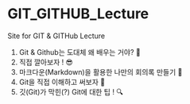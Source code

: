 # GIT_GITHUB_Lecture
Site for GIT &amp; GITHub  Lecture


1. Git & Github는 도대체 왜 배우는 거야? 🤔
2. 직접 깔아보자 ! 😎
3. 마크다운(Markdown)을 활용한 나만의 회의록 만들기 📝
4. Git을 직접 이해하고 써보자 🚀
5. 깃(Git)가 막힌(?) Git에 대한 팁 ! 🔍
